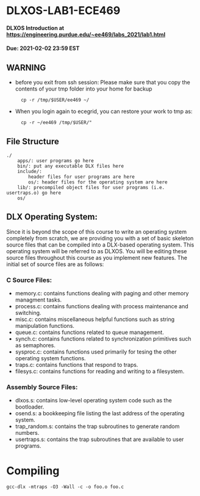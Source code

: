 # DLXOS-LAB1-ECE469
#### DLXOS Introduction at https://engineering.purdue.edu/~ee469/labs_2021/lab1.html
#### Due: 2021-02-02 23:59 EST

## WARNING
* before you exit from ssh session: Please make sure that you copy the contents of your tmp folder into your home for backup

        cp -r /tmp/$USER/ee469 ~/

* When you login again to ecegrid, you can restore your work to tmp as:

        cp -r ~/ee469 /tmp/$USER/"

## File Structure
    ./
        apps/: user programs go here
        bin/: put any executable DLX files here
        include/:
            header files for user programs are here
            os/: header files for the operating system are here
        lib/: precompiled object files for user programs (i.e. usertraps.o) go here
        os/


## DLX Operating System:
Since it is beyond the scope of this course to write an operating system completely from scratch, we are providing you with a set of basic skeleton source files that can be compiled into a DLX-based operating system. This operating system will be referred to as DLXOS. You will be editing these source files throughout this course as you implement new features. The initial set of source files are as follows:

### C Source Files:
* memory.c: contains functions dealing with paging and other memory managment tasks.
* process.c: contains functions dealing with process maintenance and switching.
* misc.c: contains miscellaneous helpful functions such as string manipulation functions.
* queue.c: contains functions related to queue management.
* synch.c: contains functions related to synchronization primitives such as semaphores.
* sysproc.c: contains functions used primarily for tesing the other operating system functions.
* traps.c: contains functions that respond to traps.
* filesys.c: contains functions for reading and writing to a filesystem.

### Assembly Source Files:
* dlxos.s: contains low-level operating system code such as the bootloader.
* osend.s: a bookkeeping file listing the last address of the operating system.
* trap_random.s: contains the trap subroutines to generate random numbers.
* usertraps.s: contains the trap subroutines that are available to user programs.

# Compiling

    gcc-dlx -mtraps -O3 -Wall -c -o foo.o foo.c